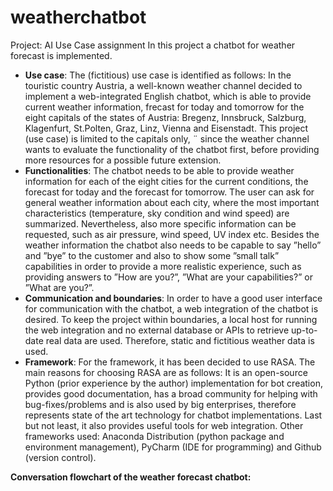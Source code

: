 # weatherchatbot
Project: AI Use Case assignment
In this project a chatbot for weather forecast is implemented. 

- **Use case**: The (fictitious) use case is identified as follows: In the touristic country Austria, a well-known weather channel decided to implement a web-integrated English chatbot, which is able to provide current weather information, frecast for today and tomorrow for the eight capitals of the states of Austria: Bregenz, Innsbruck, Salzburg, Klagenfurt, St.Polten, Graz, Linz, Vienna and Eisenstadt. This project (use case) is limited to the capitals only, ¨
since the weather channel wants to evaluate the functionality of the chatbot first, before providing more resources for a possible future extension.
- **Functionalities**: The chatbot needs to be able to provide weather information for each of the eight cities for the current conditions, the forecast for today and the forecast for tomorrow. The user can ask for general weather information about each city, where the most important characteristics (temperature, sky condition and wind speed) are summarized. Nevertheless, also more specific information can be requested, such as air pressure, wind speed, UV index etc. Besides the weather information the chatbot also needs to be capable to say ”hello” and ”bye” to the customer and also to show some ”small talk” capabilities in order to provide a more realistic experience, such as providing answers to ”How are you?”, ”What are your capabilities?” or ”What are you?”.
- **Communication and boundaries**: In order to have a good user interface for communication with the chatbot, a web integration of the chatbot is desired. To keep the project within boundaries, a local host for running the web integration and no external database or APIs to retrieve up-to-date real data are used. Therefore, static and fictitious weather data is used.
- **Framework**: For the framework, it has been decided to use RASA. The main reasons for choosing RASA are as follows: It is an open-source Python (prior experience by the author) implementation for bot creation, provides good documentation, has a broad community for helping with bug-fixes/problems and is also used by big enterprises, therefore represents state of the art technology for chatbot implementations. Last but not least, it also provides useful tools for web integration. Other frameworks used: Anaconda Distribution (python package and environment management), PyCharm (IDE for programming) and Github (version control).

**Conversation flowchart of the weather forecast chatbot:**
